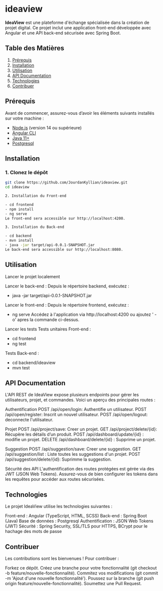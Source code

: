 # ideaview

**IdeaView** est une plateforme d'échange spécialisée dans la création de projet digital. Ce projet inclut une application front-end développée avec Angular et une API back-end sécurisée avec Spring Boot.

## Table des Matières
1. [Prérequis](#prérequis)
2. [Installation](#installation)
4. [Utilisation](#utilisation)
5. [API Documentation](#api-documentation)
6. [Technologies](#technologies)
7. [Contribuer](#contribuer)

## Prérequis

Avant de commencer, assurez-vous d’avoir les éléments suivants installés sur votre machine :

- [Node.js](https://nodejs.org/en/) (version 14 ou supérieure)
- [Angular CLI](https://angular.io/cli)
- [Java 11+](https://www.oracle.com/java/technologies/javase-jdk11-downloads.html)
- [Postgresql](https://www.postgresql.org/)

## Installation

### 1. Clonez le dépôt

```bash
git clone https://github.com/JourdanKyllian/ideaview.git
cd ideaview

2. Installation du Front-end

- cd frontend
- npm install
- ng serve
Le front-end sera accessible sur http://localhost:4200.

3. Installation du Back-end

- cd backend
- mvn install
- java -jar target/api-0.0.1-SNAPSHOT.jar
Le back-end sera accessible sur http://localhost:8080.
```

## Utilisation

Lancer le projet localement

Lancer le back-end : Depuis le répertoire backend, exécutez :
- java -jar target/api-0.0.1-SNAPSHOT.jar

Lancer le front-end : Depuis le répertoire frontend, exécutez :
- ng serve 
Accédez à l'application via http://localhost:4200 ou ajoutez ' -o' apres la commande ci-dessus.

Lancer les tests
Tests unitaires Front-end :
- cd frontend
- ng test

Tests Back-end :
- cd backend/ideaview
- mvn test

## API Documentation

L'API REST de IdeaView expose plusieurs endpoints pour gérer les utilisateurs, projet, et commandes. Voici un aperçu des principales routes :

Authentification
POST /api/open/login: Authentifie un utilisateur.
POST /api/open/register: Inscrit un nouvel utilisateur.
POST /api/open/logout: deconnecte l'utilisateur.

Projet
POST /api/project/save: Creer un projet.
GET /api/project/delete/{id}: Récupère les détails d’un produit.
POST /api/dashboard/update/{id} : modifie un projet.
DELETE /api/dashboard/delete/{id} : Supprime un projet.


Suggestion
POST /api/suggestion/save: Creer une suggestion.
GET /api/suggestion/list : Liste toutes les suggestions d'un projet.
POST /api/suggestion/delete/{id}: Suprimme la suggestion.


Sécurité des API
L'authentification des routes protégées est gérée via des JWT (JSON Web Tokens). Assurez-vous de bien configurer les tokens dans les requêtes pour accéder aux routes sécurisées.

## Technologies

Le projet IdeaView utilise les technologies suivantes :

Front-end : Angular (TypeScript, HTML, SCSS)
Back-end : Spring Boot (Java)
Base de données : Postgresql
Authentification : JSON Web Tokens (JWT)
Sécurité : Spring Security, SSL/TLS pour HTTPS, BCrypt pour le hachage des mots de passe

## Contribuer

Les contributions sont les bienvenues ! Pour contribuer :

Forkez ce dépôt.
Créez une branche pour votre fonctionnalité (git checkout -b feature/nouvelle-fonctionnalité).
Commitez vos modifications (git commit -m 'Ajout d'une nouvelle fonctionnalité').
Poussez sur la branche (git push origin feature/nouvelle-fonctionnalité).
Soumettez une Pull Request.
